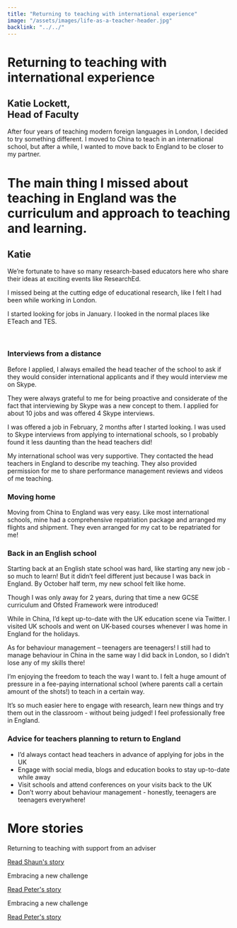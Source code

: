 ```yaml
---
title: "Returning to teaching with international experience"
image: "/assets/images/life-as-a-teacher-header.jpg"
backlink: "../../"
---
```


<div class="content-wrapper">
    <div class="content__right">
    </div>
    <div class="content__left">
        <div class="stories">
            <h1>Returning to teaching with international experience</h1>
            <div class="story-header">
                <div class="story-header__thumb" style="background-image:url('/assets/images/stories-karen.png')"></div>
                <div class="story-header__label">
                    <h2>Katie Lockett,<br> Head of Faculty</h2>
                </div>
            </div>
            
   <p class="prominent">
                After four years of teaching modern foreign languages in London, I decided to try something different. I moved to China to teach in an international school, but after a while, I wanted to move back to England to be closer to my partner. 
            </p>
            
  <div>
                <div class="quote-block">
                    <span class="icon-quote"></span>
                    <h1>The main thing I missed about teaching in England was the curriculum and approach to teaching and learning.<span class="icon-quote quote-close"></span></h1>
                    <h2>Katie</h2>
                </div>
                <p>
                    We’re fortunate to have so many research-based educators here who share their ideas at exciting events like ResearchEd.</p>
    <p>I missed being at the cutting edge of educational research, like I felt I had been while working in London.<br/>
                </p>
            </div>
            <p>I started looking for jobs in January. I looked in the normal places like ETeach and TES.</p><br/>

<h3>Interviews from a distance</h3>
            <p>Before I applied, I always emailed the head teacher of the school to ask if they would consider international applicants and if they would interview me on Skype.</p>

<p>They were always grateful to me for being proactive and considerate of the fact that interviewing by Skype was a new concept to them. I applied for about 10 jobs and was offered 4 Skype interviews.</p>

<p>I was offered a job in February, 2 months after I started looking. I was used to Skype interviews from applying to international schools, so I probably found it less daunting than the head teachers did!</p>

<p>My international school was very supportive. They contacted the head teachers in England to describe my teaching. They also provided permission for me to share performance management reviews and videos of me teaching.</p>  
<h3>Moving home</h3>

<p>Moving from China to England was very easy. Like most international schools, mine had a comprehensive repatriation package and arranged my flights and shipment. They even arranged for my cat to be repatriated for me! </p>

<h3>Back in an English school</h3>
<p>Starting back at an English state school was hard, like starting any new job - so much to learn! But it didn’t feel different just because I was back in England. By October half term, my new school felt like home. </p>
<p>Though I was only away for 2 years, during that time a new GCSE curriculum and Ofsted Framework were introduced!</p> 
<p>While in China, I’d kept up-to-date with the UK education scene via Twitter. I visited UK schools and went on UK-based courses whenever I was home in England for the holidays.</p>
<p>As for behaviour management – teenagers are teenagers! I still had to manage behaviour in China in the same way I did back in London, so I didn’t lose any of my skills there!</p>

<p>I’m enjoying the freedom to teach the way I want to. I felt a huge amount of pressure in a fee-paying international school (where parents call a certain amount of the shots!) to teach in a certain way.</p>
<p>It’s so much easier here to engage with research, learn new things and try them out in the classroom - without being judged! I feel professionally free in England.</p>

<h3>Advice for teachers planning to return to England</h3>
<ul>
<li>I’d always contact head teachers in advance of applying for jobs in the UK</li>
<li>Engage with social media, blogs and education books to stay up-to-date while away</li>
<li>Visit schools and attend conferences on your visits back to the UK</li>
<li>Don’t worry about behaviour management - honestly, teenagers are teenagers everywhere!</li>
</ul>


   </div>
    </div>
</div>

<div class="more-stories">
    <h1 class="more-stories_header strapline">More stories</h1>
    <div class="more-stories__thumbs">
        <div class="more-stories__thumbs__thumb">
            <a href="/life-as-a-teacher/my-story-into-teaching/international-career-changers/returning-to-teaching-with-support-from-an-adviser">
                <div class="more-stories__thumbs__thumb__img" style="background-image:url('/assets/images/stories-karen.png')"></div>
            </a>
            <div class="more-stories__thumbs__thumb__content">
                <p>Returning to teaching with support from an adviser</p>
                <a class="git-link" href="returning-to-teaching-with-support-from-an-adviser">Read Shaun's story  <i class="fas fa-chevron-right"></i></a>
            </div>
        </div>
        <div class="more-stories__thumbs__thumb">
            <a href="/life-as-a-teacher/my-story-into-teaching/career-changers/karens-story">
                <div class="more-stories__thumbs__thumb__img" style="background-image:url('/assets/images/stories-karen.png')"></div>
            </a>
            <div class="more-stories__thumbs__thumb__content">
                <p>Embracing a new challenge</p>
                <a class="git-link" href="#">Read Peter's story  <i class="fas fa-chevron-right"></i></a>
            </div>
        </div>
        <div class="more-stories__thumbs__thumb">
            <a href="/life-as-a-teacher/my-story-into-teaching/career-changers/karens-story">
                <div class="more-stories__thumbs__thumb__img" style="background-image:url('/assets/images/stories-karen.png')"></div>
            </a>
            <div class="more-stories__thumbs__thumb__content">
                <p>Embracing a new challenge</p>
                <a class="git-link" href="/life-as-a-teacher/my-story-into-teaching/career-changers/karens-story">Read Peter's story <i class="fas fa-chevron-right"></i></a>
            </div>
        </div>
    </div>
</div>

